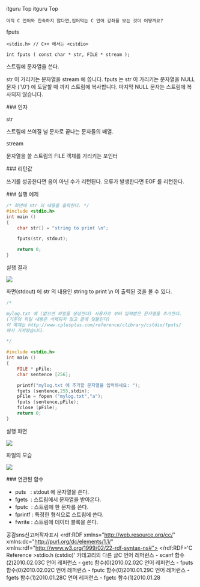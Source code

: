  itguru Top itguru Top

```warning
아직 C 언어와 친숙하지 않다면,씹어먹는 C 언어 강좌를 보는 것이 어떻까요?

```

fputs
```info
﻿<stdio.h> // C++ 에서는 <cstdio>﻿﻿﻿

int fputs ( const char * str, FILE * stream );
```

스트림에 문자열을 쓴다.

str 이 가리키는 문자열을 stream 에 씁니다.
fputs 는 str 이 가리키는 문자열을 NULL 문자 ('\0') 에 도달할 때 까지 스트림에 복사합니다. 마지막 NULL 문자는 스트림에 복사되지 않습니다.

### 인자

str

스트림에 쓰여질 널 문자로 끝나는 문자들의 배열.

stream

문자열을 쓸 스트림의 FILE 객체를 가리키는 포인터

### 리턴값

쓰기를 성공한다면 음이 아닌 수가 리턴된다.
오류가 발생한다면 EOF 를 리턴한다.

### 실행 예제

```cpp
/* 화면에 str 의 내용을 출력한다. */
#include <stdio.h>
int main ()
{
    char str[] = "string to print \n";

    fputs(str, stdout);

    return 0;
}
```

실행 결과

![](http://img1.daumcdn.net/thumb/R1920x0/?fname=http%3A%2F%2Fcfile25.uf.tistory.com%2Fimage%2F18309F0C4B6811F13F2A5C)

화면(stdout) 에 str 의 내용인 string to print \n 이 출력된 것을 볼 수 있다.

```cpp
/*

mylog.txt 에 (없으면 파일을 생성한다) 사용자로 부터 입력받은 문자열을 추가한다.
(기존의 파일 내용은 삭제되지 않고 끝에 덧붙인다)
이 예제는 http://www.cplusplus.com/reference/clibrary/cstdio/fputs/
에서 가져왔습니다.

*/

#include <stdio.h>
int main ()
{
    FILE * pFile;
    char sentence [256];

    printf("mylog.txt 에 추가할 문자열을 입력하세요: ");
    fgets (sentence,255,stdin);
    pFile = fopen ("mylog.txt","a");
    fputs (sentence,pFile);
    fclose (pFile);
    return 0;
}
```

실행 화면

![](http://img1.daumcdn.net/thumb/R1920x0/?fname=http%3A%2F%2Fcfile3.uf.tistory.com%2Fimage%2F1931E40B4B68116928BD26)

파일의 모습

![](http://img1.daumcdn.net/thumb/R1920x0/?fname=http%3A%2F%2Fcfile7.uf.tistory.com%2Fimage%2F171D710B4B6811A4481109)


### 연관된 함수


* puts   : stdout 에 문자열을 쓴다.
* fgets  : 스트림에서 문자열을 받아온다.
* fputc  : 스트림에 한 문자를 쓴다.
* fprintf : 특정한 형식으로 스트림에 쓴다.
* fwrite : 스트림에 데이터 블록을 쓴다.

공감sns신고저작자표시	<rdf:RDF xmlns="http://web.resource.org/cc/" xmlns:dc="http://purl.org/dc/elements/1.1/" xmlns:rdf="http://www.w3.org/1999/02/22-rdf-syntax-ns#">		<Work rdf:about="">			<license rdf:resource="http://creativecommons.org/licenses/by-fr/2.0/kr/" />		</Work>		<License rdf:about="http://creativecommons.org/licenses/by-fr/">			<permits rdf:resource="http://web.resource.org/cc/Reproduction"/>			<permits rdf:resource="http://web.resource.org/cc/Distribution"/>			<requires rdf:resource="http://web.resource.org/cc/Notice"/>			<requires rdf:resource="http://web.resource.org/cc/Attribution"/>			<permits rdf:resource="http://web.resource.org/cc/DerivativeWorks"/>		</License>	</rdf:RDF>'C Reference >stdio.h (cstdio)' 카테고리의 다른 글C 언어 레퍼런스 - scanf 함수(2)2010.02.03C 언어 레퍼런스 - getc 함수(0)2010.02.02C 언어 레퍼런스 - fputs 함수(0)2010.02.02C 언어 레퍼런스 -  fputc 함수(0)2010.01.29C 언어 레퍼런스 - fgets 함수(1)2010.01.28C 언어 레퍼런스 - fgetc 함수(1)2010.01.28

